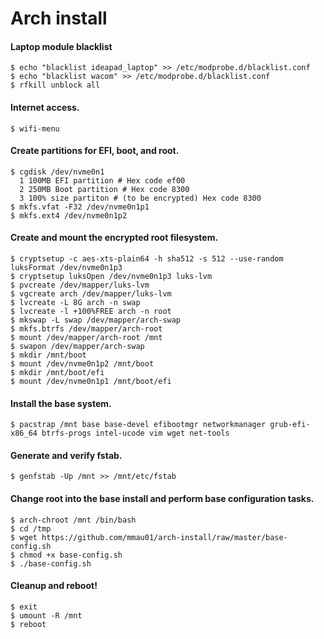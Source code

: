 # Arch install

#### Laptop module blacklist
```
$ echo "blacklist ideapad_laptop" >> /etc/modprobe.d/blacklist.conf
$ echo "blacklist wacom" >> /etc/modprobe.d/blacklist.conf
$ rfkill unblock all
```

#### Internet access.
```
$ wifi-menu
```
#### Create partitions for EFI, boot, and root.
```
$ cgdisk /dev/nvme0n1
  1 100MB EFI partition # Hex code ef00
  2 250MB Boot partition # Hex code 8300
  3 100% size partiton # (to be encrypted) Hex code 8300
$ mkfs.vfat -F32 /dev/nvme0n1p1
$ mkfs.ext4 /dev/nvme0n1p2
```
#### Create and mount the encrypted root filesystem.
```
$ cryptsetup -c aes-xts-plain64 -h sha512 -s 512 --use-random luksFormat /dev/nvme0n1p3
$ cryptsetup luksOpen /dev/nvme0n1p3 luks-lvm
$ pvcreate /dev/mapper/luks-lvm
$ vgcreate arch /dev/mapper/luks-lvm
$ lvcreate -L 8G arch -n swap
$ lvcreate -l +100%FREE arch -n root
$ mkswap -L swap /dev/mapper/arch-swap
$ mkfs.btrfs /dev/mapper/arch-root
$ mount /dev/mapper/arch-root /mnt
$ swapon /dev/mapper/arch-swap
$ mkdir /mnt/boot
$ mount /dev/nvme0n1p2 /mnt/boot
$ mkdir /mnt/boot/efi
$ mount /dev/nvme0n1p1 /mnt/boot/efi
```
#### Install the base system.
```
$ pacstrap /mnt base base-devel efibootmgr networkmanager grub-efi-x86_64 btrfs-progs intel-ucode vim wget net-tools
```
#### Generate and verify fstab.
```
$ genfstab -Up /mnt >> /mnt/etc/fstab
```
#### Change root into the base install and perform base configuration tasks.
```
$ arch-chroot /mnt /bin/bash
$ cd /tmp
$ wget https://github.com/mmau01/arch-install/raw/master/base-config.sh
$ chmod +x base-config.sh
$ ./base-config.sh
```
#### Cleanup and reboot!
```
$ exit
$ umount -R /mnt
$ reboot
```
